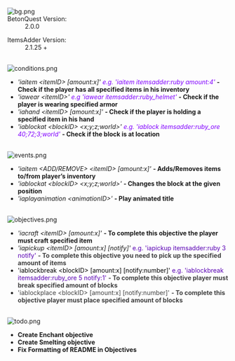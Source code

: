 <div class="customResourceFields aboveInfo">
<dl class="customResourceFieldnative_mc_version">

<br>
<img src="https://i.imgur.com/UbPfFHT.png" alt="bg.png" class="bbCodeImage LbImage" style="">
<dt>BetonQuest Version:</dt>
<dd>2.0.0</dd>
</dl>
<dl class="customResourceFieldmc_versions">
<dt>ItemsAdder Version:</dt>
<dd>2.1.25 +</dd>
</dl>
</div>

<br>
<img src="https://i.imgur.com/zqWCGJp.png" alt="conditions.png" class="bbCodeImage LbImage" style="">
<ul>
<li>
<i>'iaitem &lt;itemID> [amount:x]'
<span style="color: #8000ff">e.g. 'iaitem itemsadder:ruby amount:4'</span></i>
<b>- Check if the player has all specified items in his inventory</b>
</li>
<li>
<i>'iawear &lt;itemID>'
<span style="color: #8000ff">e.g 'iawear itemsadder:ruby_helmet'</span></i>
<b>- Check if the player is wearing specified armor</b>
</li>
<li>
<i>'iahand &lt;itemID> [amount:x]'</i>
<b>- Check if the player is holding a specified item in his hand</b>
</li>
<li>
<i>'iablockat &lt;blockID> &lt;x;y;z;world>'
<span style="color: #8000ff">e.g. 'iablock itemsadder:ruby_ore 40;72;3;world'</span></i>
<b>- Check if the block is at location</b>
</li>
</ul>

<br>
<img src="https://i.imgur.com/gBvlyBh.png" alt="events.png" class="bbCodeImage LbImage" style="">
<ul>
<li>
<i>'iaitem &lt;ADD/REMOVE> &lt;itemID> [amount:x]'</i>
<b>- Adds/Removes items to/from player’s inventory</b>
</li>
<li>
<i>'iablockat &lt;blockID> &lt;x;y;z;world>'</i>
<b>- Changes the block at the given position</b>
</li>
<li>
<i>'iaplayanimation &lt;animationID>'</i>
<b>- Play animated title</b>
</li>
</ul>

<br>
<img src="https://i.imgur.com/47WqR3y.png" alt="objectives.png" class="bbCodeImage LbImage" style="">
<ul>
<li>
<i>'iacraft &lt;itemID> [amount:x]'</i>
<b>- To complete this objective the player must craft specified item</b>
</li>
<li>
<i>'iapickup &lt;itemID> [amount:x] [notify]'</i>
<span style="color: #5900b3">e.g. 'iapickup itemsadder:ruby 3 notify'</span>
<span style="color: #404040"><b>- To complete this objective you need to pick up the specified amount of items</b></span>
</li>
<li>
<span style="color: #000000">'iablockbreak &lt;blockID> [amount:x] [notify:number]'</span>
<span style="color: #5900b3">e.g. 'iablockbreak itemsadder:ruby_ore 5 notify:1'</span>
<span style="color: #404040"><b>- To complete this objective player must break specified amount of blocks</b></span>
</li>
<li>
<span style="color: #404040">'iablockplace &lt;blockID> [amount:x] [notify:number]'
<b>- To complete this objective player must place specified amount of blocks</b></span>
</li>
</ul>

<br>
<img src="https://i.imgur.com/eTVKRqj.png" alt="todo.png" class="bbCodeImage LbImage" style="">
<ul>
<li><b>Create Enchant objective</b></li>
<li><b>Create Smelting objective</b></li>
<li><b>Fix Formatting of README in Objectives</b></li>
</ul>
